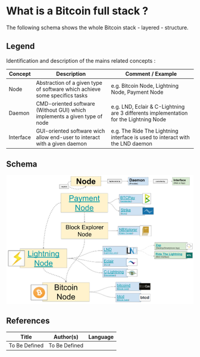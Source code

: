 What is a Bitcoin full stack ?
==
The following schema shows the whole Bitcoin stack - layered - structure.  

Legend
-
Identification and description of the mains related concepts :
<table>
    <thead>
        <tr>
            <th>Concept</th>
            <th>Description</th>
            <th>Comment / Example</th>
        </tr>
    </thead>
    <tbody>
        <tr>
            <td>Node</td>
            <td>Abstraction of a given type of software which achieve some specifics tasks</td>
            <td>e.g. Bitcoin Node, Lightning Node, Payment Node</td>
        </tr>
        <tr>
            <td>Daemon</td>
            <td>CMD-oriented software (Without GUI) which implements a given type of node</td>
            <td>e.g. LND, Eclair & C-Lightning are 3 differents implementation for the Lightning Node</td>
        </tr>
        <tr>
            <td>Interface</td>
            <td>GUI-oriented software wich allow end-user to interact with a given daemon</td>
            <td>e.g. The Ride The Lightning interface is used to interact with the LND daemon</td>
        </tr>
    </tbody>
</table>

Schema
-
![FullBitcoinStack](https://github.com/babonet13/Images/blob/master/HostYourNode/What/FullBitcoinStack.png)

References
-

<table>
    <thead>
        <tr>
            <th>Title</th>
            <th>Author(s)</th>
            <th>Language</th>
        </tr>
    </thead>
     <tbody>
        <tr>
            <td>To Be Defined</td>
            <td>To Be Defined</td>
            <td></td>
        </tr>
</table>
